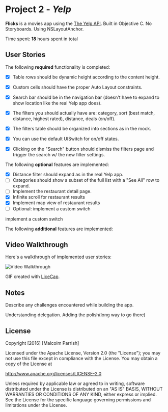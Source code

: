 # Project 2 - *Yelp*

**Flicks** is a movies app using the [The Yelp API](https://www.yelp.com/developer…).  Built in Objective C.  No Storyboards. Using NSLayoutAnchor.

Time spent: **18** hours spent in total

## User Stories

The following **required** functionality is completed:

- [x] Table rows should be dynamic height according to the content height.
- [x] Custom cells should have the proper Auto Layout constraints.
- [x] Search bar should be in the navigation bar (doesn't have to expand to show location like the real Yelp app does).
- [x] The filters you should actually have are: category, sort (best match, distance, highest rated), distance, deals (on/off).
- [x] The filters table should be organized into sections as in the mock.
- [x] You can use the default UISwitch for on/off states. 
- [x] Clicking on the "Search" button should dismiss the filters page and trigger the search w/ the new filter settings.


The following **optional** features are implemented:

- [x] Distance filter should expand as in the real Yelp app.
- [ ]  Categories should show a subset of the full list with a "See All" row to expand.
- [ ] Implement the restaurant detail page.
- [x] Infinite scroll for restaurant results
- [x] Implement map view of restaurant results
- [ ] Optional: implement a custom switch

implement a custom switch

The following **additional** features are implemented:





## Video Walkthrough

Here's a walkthrough of implemented user stories:

<img src='http://i.imgur.com/i7z8Y93.gif' title='Flicks Video Walkthrough' width='' alt='Video Walkthrough' />

GIF created with [LiceCap](http://www.cockos.com/licecap/).

## Notes

Describe any challenges encountered while building the app.

Understanding delegation.  Adding the polish(long way to go there)


## License

Copyright [2016] [Malcolm Parrish]

Licensed under the Apache License, Version 2.0 (the "License");
you may not use this file except in compliance with the License.
You may obtain a copy of the License at

http://www.apache.org/licenses/LICENSE-2.0

Unless required by applicable law or agreed to in writing, software
distributed under the License is distributed on an "AS IS" BASIS,
WITHOUT WARRANTIES OR CONDITIONS OF ANY KIND, either express or implied.
See the License for the specific language governing permissions and
limitations under the License.
